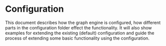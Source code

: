 # Configuration

This document describes how the graph engine is configured, how different parts in the configuration folder effect the functionality.
It will also show examples for extending the existing (default) configuration and guide the process of extending
some basic functionality using the configuration.
